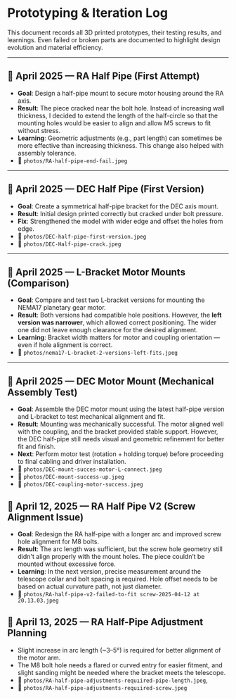 # Prototyping & Iteration Log

This document records all 3D printed prototypes, their testing results, and learnings. Even failed or broken parts are documented to highlight design evolution and material efficiency.

---

## 📅 April 2025 — RA Half Pipe (First Attempt)

- **Goal**: Design a half-pipe mount to secure motor housing around the RA axis.
- **Result**: The piece cracked near the bolt hole. Instead of increasing wall thickness, I decided to extend the length of the half-circle so that the mounting holes would be easier to align and allow M5 screws to fit without stress.
- **Learning**: Geometric adjustments (e.g., part length) can sometimes be more effective than increasing thickness. This change also helped with assembly tolerance.
- 📸 `photos/RA-half-pipe-end-fail.jpeg`

---

## 📅 April 2025 — DEC Half Pipe (First Version)

- **Goal**: Create a symmetrical half-pipe bracket for the DEC axis mount.
- **Result**: Initial design printed correctly but cracked under bolt pressure.
- **Fix**: Strengthened the model with wider edge and offset the holes from edge.
- 📸 `photos/DEC-half-pipe-first-version.jpeg`
- 📸 `photos/DEC-Half-pipe-crack.jpeg`

---

## 📅 April 2025 — L-Bracket Motor Mounts (Comparison)

- **Goal**: Compare and test two L-bracket versions for mounting the NEMA17 planetary gear motor.
- **Result**: Both versions had compatible hole positions. However, the **left version was narrower**, which allowed correct positioning. The wider one did not leave enough clearance for the desired alignment.
- **Learning**: Bracket width matters for motor and coupling orientation — even if hole alignment is correct.
- 📸 `photos/nema17-L-bracket-2-versions-left-fits.jpeg`

---

## 📅 April 2025 — DEC Motor Mount (Mechanical Assembly Test)

- **Goal**: Assemble the DEC motor mount using the latest half-pipe version and L-bracket to test mechanical alignment and fit.
- **Result**: Mounting was mechanically successful. The motor aligned well with the coupling, and the bracket provided stable support. However, the DEC half-pipe still needs visual and geometric refinement for better fit and finish.
- **Next**: Perform motor test (rotation + holding torque) before proceeding to final cabling and driver installation.
- 📸 `photos/DEC-mount-succes-motor-L-connect.jpeg`
- 📸 `photos/DEC-mount-success-up.jpeg`
- 📸 `photos/DEC-coupling-motor-success.jpeg`

## 📅 April 12, 2025 — RA Half Pipe V2 (Screw Alignment Issue)

- **Goal**: Redesign the RA half-pipe with a longer arc and improved screw hole alignment for M8 bolts.
- **Result**: The arc length was sufficient, but the screw hole geometry still didn't align properly with the mount holes. The piece couldn’t be mounted without excessive force.
- **Learning**: In the next version, precise measurement around the telescope collar and bolt spacing is required. Hole offset needs to be based on actual curvature path, not just diameter.
- 📸 `photos/RA-half-pipe-v2-failed-to-fit screw-2025-04-12 at 20.13.03.jpeg`

## 📅 April 13, 2025 — RA Half-Pipe Adjustment Planning
- Slight increase in arc length (~3–5°) is required for better alignment of the motor arm.
- The M8 bolt hole needs a flared or curved entry for easier fitment, and slight sanding might be needed where the bracket meets the telescope.
- 📸 `photos/RA-half-pipe-adjustments-requıired-pipe-length.jpeg`, 
- 📸 `photos/RA-half-pipe-adjustments-requıired-screw.jpeg`